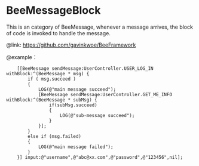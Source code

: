 BeeMessageBlock
===============

This is an category of BeeMessage, whenever a message arrives, the block of code is invoked to handle the message.

@link: <https://github.com/gavinkwoe/BeeFramework>

@example：

		[[BeeMessage sendMessage:UserController.USER_LOG_IN withBlock:^(BeeMessage * msg) {
			if ( msg.succeed )
			{
				LOG(@"main message succeed");
				[BeeMessage sendMessage:UserController.GET_ME_INFO withBlock:^(BeeMessage * subMsg) {
					if(subMsg.succeed)
					{
						LOG(@"sub-message succeed");
					}
				}];
			}
			else if (msg.failed)
			{
				LOG(@"main message failed");
			}
		}] input:@"username",@"abc@xx.com",@"password",@"123456",nil];

